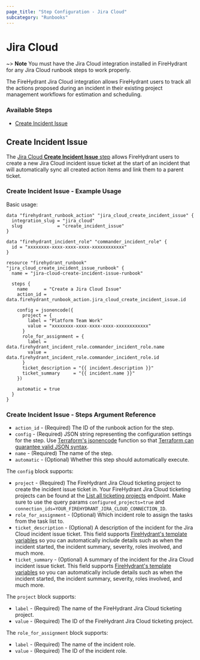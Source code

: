 ```yaml
---
page_title: "Step Configuration - Jira Cloud"
subcategory: "Runbooks"
---
```


# Jira Cloud

~> **Note** You must have the Jira Cloud integration installed in FireHydrant
for any Jira Cloud runbook steps to work properly.

The FireHydrant Jira Cloud integration allows FireHydrant users to track all 
the actions proposed during an incident in their existing project management 
workflows for estimation and scheduling.

### Available Steps

* [Create Incident Issue](#create-incident-issue)

## Create Incident Issue

The [Jira Cloud **Create Incident Issue** step](https://support.firehydrant.com/hc/en-us/articles/360058202631-Creating-an-Incident-Ticket)
allows FireHydrant users to create a new Jira Cloud incident issue ticket at the start of an incident 
that will automatically sync all created action items and link them to a parent ticket.

### Create Incident Issue - Example Usage

Basic usage:
```hcl
data "firehydrant_runbook_action" "jira_cloud_create_incident_issue" {
  integration_slug = "jira_cloud"
  slug             = "create_incident_issue"
}

data "firehydrant_incident_role" "commander_incident_role" {
  id = "xxxxxxxx-xxxx-xxxx-xxxx-xxxxxxxxxxxx"
}

resource "firehydrant_runbook" "jira_cloud_create_incident_issue_runbook" {
  name = "jira-cloud-create-incident-issue-runbook"

  steps {
    name      = "Create a Jira Cloud Issue"
    action_id = data.firehydrant_runbook_action.jira_cloud_create_incident_issue.id

    config = jsonencode({
      project = {
        label = "Platform Team Work"
        value = "xxxxxxxx-xxxx-xxxx-xxxx-xxxxxxxxxxxx"
      }
      role_for_assignment = {
        label = data.firehydrant_incident_role.commander_incident_role.name
        value = data.firehydrant_incident_role.commander_incident_role.id
      }
      ticket_description = "{{ incident.description }}"
      ticket_summary     = "{{ incident.name }}"
    })
    
    automatic = true
  }
}
```

### Create Incident Issue - Steps Argument Reference

* `action_id` - (Required) The ID of the runbook action for the step.
* `config` - (Required) JSON string representing the configuration settings for the step.
  Use [Terraform's jsonencode](https://www.terraform.io/language/functions/jsonencode)
  function so that [Terraform can guarantee valid JSON syntax](https://www.terraform.io/language/expressions/strings#generating-json-or-yaml).
* `name` - (Required) The name of the step.
* `automatic` - (Optional) Whether this step should automatically execute.

The `config` block supports:

* `project` - (Required) The FireHydrant Jira Cloud ticketing project to create the incident issue ticket in.
  Your FireHydrant Jira Cloud ticketing projects can be found at the
  [List all ticketing projects](https://developers.firehydrant.io/docs/api/5e17c443b2bc6-list-all-ticketing-projects) endpoint.
  Make sure to use the query params `configured_projects=true` and `connection_ids=YOUR_FIREHYDRANT_JIRA_CLOUD_CONNECTION_ID`.
* `role_for_assignment` - (Optional) Which incident role to assign the tasks from the task list to.
* `ticket_description` - (Optional) A description of the incident for the Jira Cloud incident issue ticket.
  This field supports [FireHydrant's template variables](https://support.firehydrant.com/hc/en-us/articles/4409136426004-Using-template-variables-in-Runbooks)
  so you can automatically include details such as when the incident started, the incident summary, severity, roles involved, and much more.
* `ticket_summary` - (Optional) A summary of the incident for the Jira Cloud incident issue ticket.
  This field supports [FireHydrant's template variables](https://support.firehydrant.com/hc/en-us/articles/4409136426004-Using-template-variables-in-Runbooks)
  so you can automatically include details such as when the incident started, the incident summary, severity, roles involved, and much more.

The `project` block supports:

* `label` - (Required) The name of the FireHydrant Jira Cloud ticketing project.
* `value` - (Required) The ID of the FireHydrant Jira Cloud ticketing project.

The `role_for_assignment` block supports:

* `label` - (Required) The name of the incident role.
* `value` - (Required) The ID of the incident role.